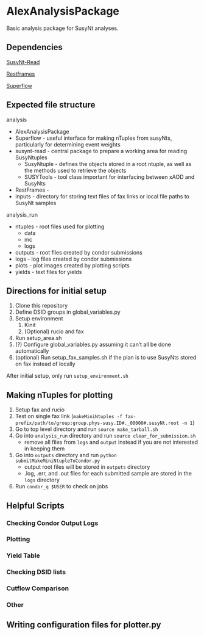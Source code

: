 # AlexAnalysisPackage
Basic analysis package for SusyNt analyses.

## Dependencies
[SusyNt-Read](https://github.com/susynt/susynt-read)

[Restframes](https://github.com/crogan/RestFrames)

[Superflow](https://github.com/dantrim/Superflow)

## Expected file structure
analysis 
- AlexAnalysisPackage
- Superflow - useful interface for making nTuples from susyNts, particularly for determining event weights
- susynt-read - central package to prepare a working area for reading SusyNtuples
  - SusyNtuple - defines the objects stored in a root ntuple, as well as the methods used to retrieve the objects
  - SUSYTools - tool class important for interfacing between xAOD and SusyNts
- RestFrames - 
- inputs - directory for storing text files of fax links or local file paths to SusyNt samples

analysis\_run
- ntuples - root files used for plotting
  - data
  - mc
  - logs
- outputs - root files created by condor submissions
- logs - log files created by condor submissions
- plots - plot images created by plotting scripts
- yields - text files for yields
  

## Directions for initial setup 
1. Clone this repository
2. Define DSID groups in global_variables.py
3. Setup environment
    1. Kinit
    2. (Optional) rucio and fax
4. Run setup_area.sh
5. (?) Configure global_variables.py assuming it can’t all be done automatically
6. (optional) Run setup_fax_samples.sh if the plan is to use SusyNts stored on fax instead of locally

After initial setup, only run `setup_environment.sh`

## Making nTuples for plotting
1. Setup fax and rucio
2. Test on single fax link (`makeMiniNtuples -f fax-prefix/path/to/group:group.phys-susy.ID#._00000#.susyNt.root -n 1`)
3. Go to top level directory and run `source make_tarball.sh`
4. Go into `analysis_run` directory and run `source clear_for_submission.sh`
    * remove all files from `logs` and `output` instead if you are not interested in keeping them
5. Go into `outputs` directory and run `python submitMakeMiniNtupleToCondor.py`
    * output root files will be stored in `outputs` directory
    * .log, .err, and .out files for each submitted sample are stored in the `logs` directory
6. Run `condor_q $USER` to check on jobs

## Helpful Scripts
### Checking Condor Output Logs
### Plotting
### Yield Table
### Checking DSID lists
### Cutflow Comparison
### Other

## Writing configuration files for plotter.py
